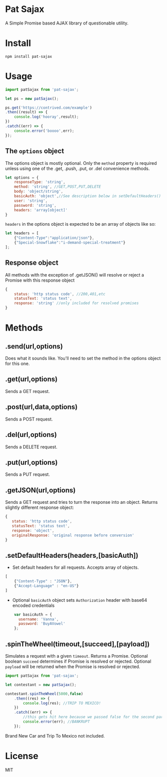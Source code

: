 # Pat Sajax


A Simple Promise based AJAX library of questionable utility.

# Install

`npm install pat-sajax`

# Usage

```javascript
import patSajax from 'pat-sajax';

let ps = new patSajax();

ps.get('https://contrived.com/example')
.then((result) => {
    console.log('hooray',result);
})
.catch((err) => {
    console.error('boooo',err);
});
```

## The `options` object
The options object is mostly optional. Only the `method` property is required unless using
one of the .get, .push, .put, or .del convenience methods.
```javascript
let options = {
    responseType: 'string',
    method: 'string', //GET,POST,PUT,DELETE
    body: 'object/string',
    basicAuth: 'object',//See description below in setDefaultHeaders()
    user: 'string',
    password: 'string',
    headers: 'array[object]'
}
```
`headers` in the options object is expected to be an array of objects like so:
```javascript
let headers = [
    {"Content-Type":"application/json"},
    {"Special-Snowflake":"i-demand-special-treatment"}
];
```

## Response object
All methods with the exception of .getJSON() will resolve or reject a Promise with this response object
```javascript
{
    status: 'http status code', //200,401,etc
    statusText: 'status text',
    response: 'string' //only included for resolved promises
}
```

# Methods
    
## .send(url,options)
Does what it sounds like. You'll need to set the method in the options object for this one.

## .get(url,options)
Sends a GET request.

## .post(url,data,options)
Sends a POST request.

## .del(url,options)
Sends a DELETE request.

## .put(url,options)
Sends a PUT request.

## .getJSON(url,options)
Sends a GET request and tries to turn the response into an object. Returns slightly different response object:
```javascript
{
   status: 'http status code',
   statusText: 'status text',
   response: 'object',
   originalResponse: 'original response before conversion' 
}
```
## .setDefaultHeaders(headers,[basicAuth])
* Set default headers for all requests. Accepts array of objects.
```javascript
[
    {"Content-Type" : "JSON"},
    {"Accept-Language" : "en-US"}    
]
``` 
* Optional `basicAuth` object sets `Authorization` header with base64 encoded credentials
```javascript
    var basicAuth = {
      username: 'Vanna',
      password: 'BuyAVowel'
    };
``` 

## .spinTheWheel(timeout,[succeed],[payload])
Simulates a request with a given `timeout`. Returns a Promise.
Optional boolean `succeed` determines if Promise is resolved or rejected. 
Optional `payload` will be returned when the Promise is resolved or rejected.

```javascript
import patSajax from 'pat-sajax';

let contestant = new patSajax();

contestant.spinTheWheel(5000,false)
    .then((res) => {
        console.log(res); //TRIP TO MEXICO!
    })
    .catch((err) => {
        //this gets hit here because we passed false for the second parameter
        console.error(err); //BANKRUPT
    });

```

Brand New Car and Trip To Mexico not included.

# License

MIT